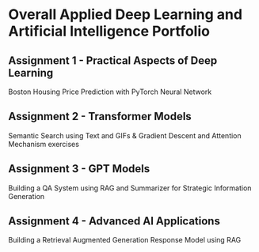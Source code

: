 # Overall Applied Deep Learning and Artificial Intelligence Portfolio

## Assignment 1 - Practical Aspects of Deep Learning
Boston Housing Price Prediction with PyTorch Neural Network 

## Assignment 2 - Transformer Models
Semantic Search using Text and GIFs & Gradient Descent and Attention Mechanism exercises

## Assignment 3 - GPT Models 
Building a QA System using RAG and Summarizer for Strategic Information Generation

## Assignment 4 - Advanced AI Applications
Building a Retrieval Augmented Generation Response Model using RAG



